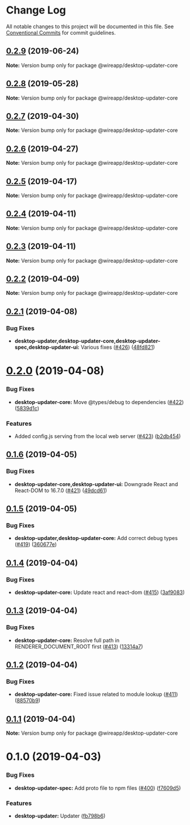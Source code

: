# Change Log

All notable changes to this project will be documented in this file.
See [Conventional Commits](https://conventionalcommits.org) for commit guidelines.

## [0.2.9](https://github.com/wireapp/wire-desktop-packages/tree/master/packages/desktop-updater-core/compare/@wireapp/desktop-updater-core@0.2.8...@wireapp/desktop-updater-core@0.2.9) (2019-06-24)

**Note:** Version bump only for package @wireapp/desktop-updater-core





## [0.2.8](https://github.com/wireapp/wire-desktop-packages/tree/master/packages/desktop-updater-core/compare/@wireapp/desktop-updater-core@0.2.7...@wireapp/desktop-updater-core@0.2.8) (2019-05-28)

**Note:** Version bump only for package @wireapp/desktop-updater-core





## [0.2.7](https://github.com/wireapp/wire-desktop-packages/tree/master/packages/desktop-updater-core/compare/@wireapp/desktop-updater-core@0.2.6...@wireapp/desktop-updater-core@0.2.7) (2019-04-30)

**Note:** Version bump only for package @wireapp/desktop-updater-core





## [0.2.6](https://github.com/wireapp/wire-desktop-packages/tree/master/packages/desktop-updater-core/compare/@wireapp/desktop-updater-core@0.2.5...@wireapp/desktop-updater-core@0.2.6) (2019-04-27)

**Note:** Version bump only for package @wireapp/desktop-updater-core





## [0.2.5](https://github.com/wireapp/wire-desktop-packages/tree/master/packages/desktop-updater-core/compare/@wireapp/desktop-updater-core@0.2.4...@wireapp/desktop-updater-core@0.2.5) (2019-04-17)

**Note:** Version bump only for package @wireapp/desktop-updater-core





## [0.2.4](https://github.com/wireapp/wire-desktop-packages/tree/master/packages/desktop-updater-core/compare/@wireapp/desktop-updater-core@0.2.3...@wireapp/desktop-updater-core@0.2.4) (2019-04-11)

**Note:** Version bump only for package @wireapp/desktop-updater-core





## [0.2.3](https://github.com/wireapp/wire-desktop-packages/tree/master/packages/desktop-updater-core/compare/@wireapp/desktop-updater-core@0.2.2...@wireapp/desktop-updater-core@0.2.3) (2019-04-11)

**Note:** Version bump only for package @wireapp/desktop-updater-core





## [0.2.2](https://github.com/wireapp/wire-desktop-packages/tree/master/packages/desktop-updater-core/compare/@wireapp/desktop-updater-core@0.2.1...@wireapp/desktop-updater-core@0.2.2) (2019-04-09)

**Note:** Version bump only for package @wireapp/desktop-updater-core





## [0.2.1](https://github.com/wireapp/wire-desktop-packages/tree/master/packages/desktop-updater-core/compare/@wireapp/desktop-updater-core@0.2.0...@wireapp/desktop-updater-core@0.2.1) (2019-04-08)


### Bug Fixes

* **desktop-updater,desktop-updater-core,desktop-updater-spec,desktop-updater-ui:** Various fixes ([#426](https://github.com/wireapp/wire-desktop-packages/tree/master/packages/desktop-updater-core/issues/426)) ([48fd821](https://github.com/wireapp/wire-desktop-packages/tree/master/packages/desktop-updater-core/commit/48fd821))





# [0.2.0](https://github.com/wireapp/wire-desktop-packages/tree/master/packages/desktop-updater-core/compare/@wireapp/desktop-updater-core@0.1.6...@wireapp/desktop-updater-core@0.2.0) (2019-04-08)


### Bug Fixes

* **desktop-updater-core:** Move @types/debug to dependencies ([#422](https://github.com/wireapp/wire-desktop-packages/tree/master/packages/desktop-updater-core/issues/422)) ([5839d1c](https://github.com/wireapp/wire-desktop-packages/tree/master/packages/desktop-updater-core/commit/5839d1c))


### Features

* Added config.js serving from the local web server ([#423](https://github.com/wireapp/wire-desktop-packages/tree/master/packages/desktop-updater-core/issues/423)) ([b2db454](https://github.com/wireapp/wire-desktop-packages/tree/master/packages/desktop-updater-core/commit/b2db454))





## [0.1.6](https://github.com/wireapp/wire-desktop-packages/tree/master/packages/desktop-updater-core/compare/@wireapp/desktop-updater-core@0.1.5...@wireapp/desktop-updater-core@0.1.6) (2019-04-05)


### Bug Fixes

* **desktop-updater-core,desktop-updater-ui:** Downgrade React and React-DOM to 16.7.0 ([#421](https://github.com/wireapp/wire-desktop-packages/tree/master/packages/desktop-updater-core/issues/421)) ([49dcd61](https://github.com/wireapp/wire-desktop-packages/tree/master/packages/desktop-updater-core/commit/49dcd61))





## [0.1.5](https://github.com/wireapp/wire-desktop-packages/tree/master/packages/desktop-updater-core/compare/@wireapp/desktop-updater-core@0.1.4...@wireapp/desktop-updater-core@0.1.5) (2019-04-05)


### Bug Fixes

* **desktop-updater,desktop-updater-core:** Add correct debug types ([#419](https://github.com/wireapp/wire-desktop-packages/tree/master/packages/desktop-updater-core/issues/419)) ([360677e](https://github.com/wireapp/wire-desktop-packages/tree/master/packages/desktop-updater-core/commit/360677e))





## [0.1.4](https://github.com/wireapp/wire-desktop-packages/tree/master/packages/desktop-updater-core/compare/@wireapp/desktop-updater-core@0.1.3...@wireapp/desktop-updater-core@0.1.4) (2019-04-04)


### Bug Fixes

* **desktop-updater-core:** Update react and react-dom ([#415](https://github.com/wireapp/wire-desktop-packages/tree/master/packages/desktop-updater-core/issues/415)) ([3af9083](https://github.com/wireapp/wire-desktop-packages/tree/master/packages/desktop-updater-core/commit/3af9083))





## [0.1.3](https://github.com/wireapp/wire-desktop-packages/tree/master/packages/desktop-updater-core/compare/@wireapp/desktop-updater-core@0.1.2...@wireapp/desktop-updater-core@0.1.3) (2019-04-04)


### Bug Fixes

* **desktop-updater-core:** Resolve full path in RENDERER_DOCUMENT_ROOT first ([#413](https://github.com/wireapp/wire-desktop-packages/tree/master/packages/desktop-updater-core/issues/413)) ([13314a7](https://github.com/wireapp/wire-desktop-packages/tree/master/packages/desktop-updater-core/commit/13314a7))





## [0.1.2](https://github.com/wireapp/wire-desktop-packages/tree/master/packages/desktop-updater-core/compare/@wireapp/desktop-updater-core@0.1.1...@wireapp/desktop-updater-core@0.1.2) (2019-04-04)


### Bug Fixes

* **desktop-updater-core:** Fixed issue related to module lookup ([#411](https://github.com/wireapp/wire-desktop-packages/tree/master/packages/desktop-updater-core/issues/411)) ([88570b9](https://github.com/wireapp/wire-desktop-packages/tree/master/packages/desktop-updater-core/commit/88570b9))





## [0.1.1](https://github.com/wireapp/wire-desktop-packages/tree/master/packages/desktop-updater-core/compare/@wireapp/desktop-updater-core@0.1.0...@wireapp/desktop-updater-core@0.1.1) (2019-04-04)

**Note:** Version bump only for package @wireapp/desktop-updater-core





# 0.1.0 (2019-04-03)


### Bug Fixes

* **desktop-updater-spec:** Add proto file to npm files ([#400](https://github.com/wireapp/wire-desktop-packages/tree/master/packages/desktop-updater-core/issues/400)) ([f7609d5](https://github.com/wireapp/wire-desktop-packages/tree/master/packages/desktop-updater-core/commit/f7609d5))


### Features

* **desktop-updater:** Updater ([fb798b6](https://github.com/wireapp/wire-desktop-packages/tree/master/packages/desktop-updater-core/commit/fb798b6))
